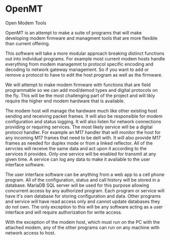 # OpenMT
Open Modem Tools

OpenMT is an attempt to make a suite of programs that will make developing modem firmware and managment tools that are more flexible than current offering.

This software will take a more modular approach breaking distinct functions out into individual programs. For example most current modem hosts handle everything from modem managemnt to protocol specific encoding and decoding to network gateway management. So if you want to add or remove a protocol to have to edit the host program as well as the firmware.

We will attempt to make modem firmware with functions that are field programmable so we can add mod/demod types and digital protocols on the fly. This will be the most challenging part of the project and will likly require the higher end modem hardware that is available.

The modem host will manage the hardware much like other existing host sending and receiving packet frames. It will also be responsible for modem configuration and status logging. It will also listen for network connections providing or requiring services. The most likely service will be a digital protocol handler. For example an M17 handler that will monitor the host for any incoming M17 frames that need to be delt with. It will also provide M17 frames as needed for duplex mode or from a linked reflector. All of the servcies will receive the same data and act upon it according to the services it provides. Only one service will be enabled for transmit at any given time. A service can log any data to make it available to the user interface software.

The user interface software can be anything from a web app to a cell phone program. All of the configuration, status and call history will be stored in a database. MariaDB SQL server will be used for this purpose allowing concurrent access by any authorized program. Each program or service will have it's own database for storing configuration and data. Other programs and service will have read access only and cannot update databases they do not own. The only exception to this will be any software acting as a user interface and will require authorization for write access.

With the exception of the modem host, which must run on the PC with the attached modem, any of the other programs can run on any machine with network access to host.
